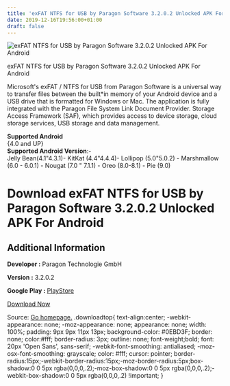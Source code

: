 ```yaml
---
title: 'exFAT NTFS for USB by Paragon Software 3.2.0.2 Unlocked APK For Android'
date: 2019-12-16T19:56:00+01:00
draft: false
---
```


![exFAT NTFS for USB by Paragon Software 3.2.0.2 Unlocked APK For Android](https://i1.wp.com/apkhome.net/wp-content/uploads/2019/11/exFAT-NTFS-for-USB-by-Paragon-Software-3.2.0.2-Unlocked.png "exFAT NTFS for USB by Paragon Software 3.2.0.2 Unlocked APK For Android")

  

exFAT NTFS for USB by Paragon Software 3.2.0.2 Unlocked APK For Android

Microsoft's exFAT / NTFS for USB from Paragon Software is a universal way to transfer files between the built\*in memory of your Android device and a USB drive that is formatted for Windows or Mac. The application is fully integrated with the Paragon File System Link Document Provider. Storage Access Framework (SAF), which provides access to device storage, cloud storage services, USB storage and data management.

**Supported Android**  
{4.0 and UP}  
**Supported Android Version**:-  
Jelly Bean(4.1"4.3.1)- KitKat (4.4"4.4.4)- Lollipop (5.0"5.0.2) - Marshmallow (6.0 - 6.0.1) - Nougat (7.0 " 7.1.1) - Oreo (8.0-8.1) - Pie (9.0)

Download exFAT NTFS for USB by Paragon Software 3.2.0.2 Unlocked APK For Android
================================================================================

Additional Information
----------------------

**Developer :** Paragon Technologie GmbH

**Version :** 3.2.0.2

**Google Play :** [PlayStore](https://play.google.com/store/apps/details?id=com.paragon.tcplugins_ntfs_ro)

  

[Download Now](https://store4app.co/post/exfat-ntfs-for-usb-by-paragon-software-3-2-0-2-unlocked-apk-for-android_1574596055)

  
Source: [Go homepage.](https://store4app.co/post/exfat-ntfs-for-usb-by-paragon-software-3-2-0-2-unlocked-apk-for-android_1574596055) .downloadtop{ text-align:center; -webkit-appearance: none; -moz-appearance: none; appearance: none; width: 100%; padding: 9px 9px 11px 13px; background-color: #0EBD3F; border: none; color:#fff; border-radius: 3px; outline: none; font-weight;bold; font: 20px 'Open Sans', sans-serif; -webkit-font-smoothing: antialiased; -moz-osx-font-smoothing: grayscale; color: #fff; cursor: pointer; border-radius:15px;-webkit-border-radius:15px;-moz-border-radius:5px;box-shadow:0 0 5px rgba(0,0,0,.2);-moz-box-shadow:0 0 5px rgba(0,0,0,.2);-webkit-box-shadow:0 0 5px rgba(0,0,0,.2) !important; }